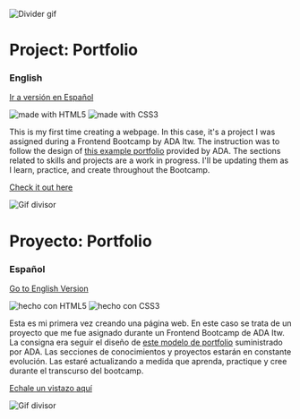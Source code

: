 ![Divider gif](https://media.giphy.com/media/aL6aRLapF5tbZxRTmC/giphy.gif)

<a name="english_version"></a>
# Project: Portfolio
### English
[Ir a versión en Español](#spanish_version)

![made with HTML5](https://img.shields.io/badge/made%20with-HTML5-orange)
![made with CSS3](https://img.shields.io/badge/made%20with-CSS3-blue)

This is my first time creating a webpage. In this case, it's a project I was assigned during a Frontend Bootcamp by ADA Itw. The instruction was to follow the design of [this example portfolio](https://frontend-proyecto-portfolio.adaitw.org/) provided by ADA.
The sections related to skills and projects are a work in progress. I'll be updating them as I learn, practice, and create throughout the Bootcamp.

[Check it out here](https://carosanchezl.github.io/portfolio-ada/)

![Gif divisor](https://media.giphy.com/media/aL6aRLapF5tbZxRTmC/giphy.gif)

<a name="spanish_version"></a>
# Proyecto: Portfolio
### Español
[Go to English Version](#english_version)

![hecho con HTML5](https://img.shields.io/badge/hecho%20con-HTML5-orange)
![hecho con CSS3](https://img.shields.io/badge/hecho%20con-CSS3-blue)

Esta es mi primera vez creando una página web. En este caso se trata de un proyecto que me fue asignado durante un Frontend Bootcamp de ADA Itw. La consigna era seguir el diseño de [este modelo de portfolio](https://frontend-proyecto-portfolio.adaitw.org/) suministrado por ADA.
Las secciones de conocimientos y proyectos estarán en constante evolución. Las estaré actualizando a medida que aprenda, practique y cree durante el transcurso del bootcamp.

[Echale un vistazo aquí](https://carosanchezl.github.io/portfolio-ada/)

![Gif divisor](https://media.giphy.com/media/aL6aRLapF5tbZxRTmC/giphy.gif)